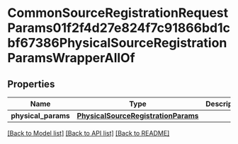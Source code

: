 # CommonSourceRegistrationRequestParams01f2f4d27e824f7c91866bd1cbf67386PhysicalSourceRegistrationParamsWrapperAllOf


## Properties
Name | Type | Description | Notes
------------ | ------------- | ------------- | -------------
**physical_params** | [**PhysicalSourceRegistrationParams**](PhysicalSourceRegistrationParams.md) |  | [optional] 

[[Back to Model list]](../README.md#documentation-for-models) [[Back to API list]](../README.md#documentation-for-api-endpoints) [[Back to README]](../README.md)


